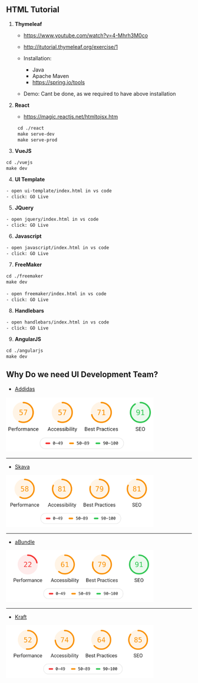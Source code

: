 ## HTML Tutorial

1. **Thymeleaf**

   - https://www.youtube.com/watch?v=4-Mhrh3M0co
   - http://itutorial.thymeleaf.org/exercise/1

   - Installation:

     - Java
     - Apache Maven
     - https://spring.io/tools

   - Demo: Cant be done, as we required to have above installation

2. **React**

   - https://magic.reactjs.net/htmltojsx.htm

   ```
    cd ./react
    make serve-dev
    make serve-prod
   ```

3. **VueJS**

```
cd ./vuejs
make dev
```

4. **UI Template**

```
- open ui-template/index.html in vs code
- click: GO Live
```

5. **JQuery**

```
- open jquery/index.html in vs code
- click: GO Live
```

6. **Javascript**

```
- open javascript/index.html in vs code
- click: GO Live
```

7. **FreeMaker**

```
cd ./freemaker
make dev

- open freemaker/index.html in vs code
- click: GO Live
```

8. **Handlebars**

```
- open handlebars/index.html in vs code
- click: GO Live
```

9. **AngularJS**

```
cd ./angularjs
make dev
```

## Why Do we need UI Development Team?

- [Addidas](https://shop.adidas.co.in/)

<img src="./zips/addidas_perf.png" width="400px" />

---

- [Skava](https://www.skava.com/)

<img src="./zips/skava_perf.png" width="400px" />

---

- [aBundle](https://www.abundle.com/)

<img src="./zips/abundle_perf.png" width="400px" />

---

- [Kraft](https://kraftstgoreidaqa.skavaone.com/)

<img src="./zips/kraft_perf.png" width="400px" />
